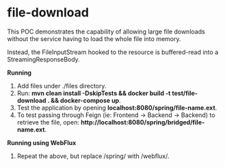 <h1>file-download</h1>
This POC demonstrates the capability of allowing large file downloads without the service having to load the whole file into memory.

Instead, the FileInputStream hooked to the resource is buffered-read into a StreamingResponseBody.

<b>Running</b>
1. Add files under ./files directory.
2. Run: <b>mvn clean install -DskipTests && docker build -t test/file-download . && docker-compose up</b>.
3. Test the application by opening <b>localhost:8080/spring/file-name.ext</b>.
4. To test passing through Feign (ie: Frontend -> Backend -> Backend) to retrieve the file, open: <b>http://localhost:8080/spring/bridged/file-name.ext</b>.

<b>Running using WebFlux</b>
1. Repeat the above, but replace /spring/ with /webflux/.